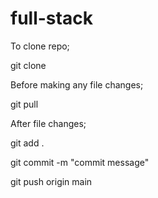 # full-stack

To clone repo;

git clone <paste from github>

Before making any file changes;

git pull

After file changes;

git add .

git commit -m "commit message"

git push origin main
